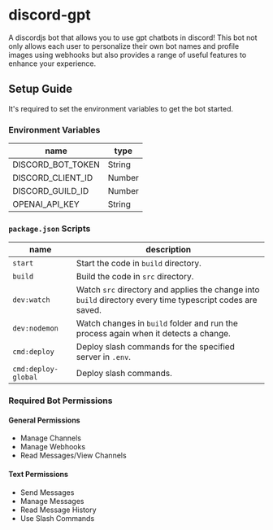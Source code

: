 # discord-gpt
A discordjs bot that allows you to use gpt chatbots in discord! This bot not only allows each user to personalize their own bot names and profile images using webhooks but also provides a range of useful features to enhance your experience.

## Setup Guide
It's required to set the environment variables to get the bot started.

### Environment Variables
| name              | type   |     
| ----------------- | ------ |
| DISCORD_BOT_TOKEN | String |     
| DISCORD_CLIENT_ID | Number |     
| DISCORD_GUILD_ID  | Number |     
| OPENAI_API_KEY    | String | 

### `package.json` Scripts
| name                | description                                                                                                |
| ------------------- | ---------------------------------------------------------------------------------------------------------- |
| `start`             | Start the code in `build` directory.                                                                       |
| `build`             | Build the code in `src` directory.                                                                         |
| `dev:watch`         | Watch `src` directory and applies the change into `build` directory every time typescript codes are saved. |
| `dev:nodemon`       | Watch changes in `build` folder and run the process again when it detects a change.                        |
| `cmd:deploy`        | Deploy slash commands for the specified server in `.env`.                                                  |
| `cmd:deploy-global` | Deploy slash commands.                                                                                     |

### Required Bot Permissions
#### General Permissions
- Manage Channels
- Manage Webhooks
- Read Messages/View Channels

#### Text Permissions
- Send Messages
- Manage Messages
- Read Message History
- Use Slash Commands